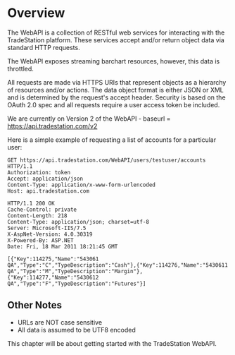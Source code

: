 # Overview

The WebAPI is a collection of RESTful web services for interacting with the TradeStation platform. These services accept and/or return object data via standard HTTP requests.

The WebAPI exposes streaming barchart resources, however, this data is throttled.

All requests are made via HTTPS URIs that represent objects as a hierarchy of resources and/or actions. The data object format is either JSON or XML and is determined by the request's accept header. Security is based on the OAuth 2.0 spec and all requests require a user access token be included.

We are currently on Version 2 of the WebAPI - baseurl = https://api.tradestation.com/v2

Here is a simple example of requesting a list of accounts for a particular user:

    GET https://api.tradestation.com/WebAPI/users/testuser/accounts HTTP/1.1
    Authorization: token
    Accept: application/json
    Content-Type: application/x-www-form-urlencoded
    Host: api.tradestation.com

    HTTP/1.1 200 OK
    Cache-Control: private
    Content-Length: 218
    Content-Type: application/json; charset=utf-8
    Server: Microsoft-IIS/7.5
    X-AspNet-Version: 4.0.30319
    X-Powered-By: ASP.NET
    Date: Fri, 18 Mar 2011 18:21:45 GMT

    [{"Key":114275,"Name":"543061 QA","Type":"C","TypeDescription":"Cash"},{"Key":114276,"Name":"5430611 QA","Type":"M","TypeDescription":"Margin"},{"Key":114277,"Name":"5430612 QA","Type":"F","TypeDescription":"Futures"}]

## Other Notes

* URLs are NOT case sensitive
* All data is assumed to be UTF8 encoded

This chapter will be about getting started with the TradeStation WebAPI.

